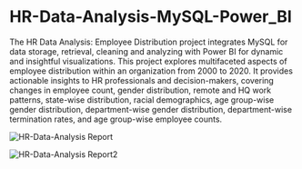 # HR-Data-Analysis-MySQL-Power_BI

The HR Data Analysis: Employee Distribution project integrates MySQL for data storage, retrieval, cleaning and analyzing with Power BI for dynamic and insightful visualizations. This project explores multifaceted aspects of employee distribution within an organization from 2000 to 2020. It provides actionable insights to HR professionals and decision-makers, covering changes in employee count, gender distribution, remote and HQ work patterns, state-wise distribution, racial demographics, age group-wise gender distribution, department-wise gender distribution, department-wise termination rates, and age group-wise employee counts.

![HR-Data-Analysis Report](https://github.com/Krunal-4498/HR-Data-Analysis-MySQL-Power_BI/assets/134350505/598a6d6e-f4da-47ce-b574-e7f02e02c617)

![HR-Data-Analysis Report2](https://github.com/Krunal-4498/HR-Data-Analysis-MySQL-Power_BI/assets/134350505/567a670b-8ee8-4627-9a7c-e03a52f038c6)
